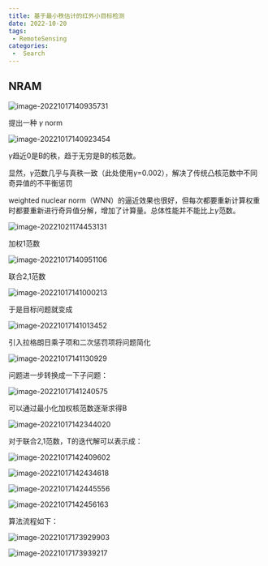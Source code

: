 ```yaml
---
title: 基于最小秩估计的红外小目标检测
date: 2022-10-20
tags:
 - RemoteSensing
categories:
 -  Search
---
```


## NRAM

![image-20221017140935731](http://imagebed.krins.cloud/api/image/0VX04622.png)

提出一种 $\gamma$ norm 

![image-20221017140923454](http://imagebed.krins.cloud/api/image/X84L8D20.png)

$\gamma$趋近0是B的秩，趋于无穷是B的核范数。

显然，$\gamma$范数几乎与真秩一致（此处使用$\gamma$=0.002），解决了传统凸核范数中不同奇异值的不平衡惩罚

 weighted nuclear norm（WNN）的逼近效果也很好，但每次都要重新计算权重时都要重新进行奇异值分解，增加了计算量。总体性能并不能比上$\gamma$范数。

![image-20221021174453131](http://imagebed.krins.cloud/api/image/V4XDV426.png)

加权1范数

![image-20221017140951106](http://imagebed.krins.cloud/api/image/N88B22XN.png)

联合2,1范数

![image-20221017141000213](http://imagebed.krins.cloud/api/image/6FD4J66N.png)

于是目标问题就变成

![image-20221017141013452](http://imagebed.krins.cloud/api/image/ZF640406.png)

引入拉格朗日乘子项和二次惩罚项将问题简化

![image-20221017141130929](http://imagebed.krins.cloud/api/image/2TZD6JJ6.png)

问题进一步转换成一下子问题：

![image-20221017141240575](http://imagebed.krins.cloud/api/image/NBL84BZ4.png)

可以通过最小化加权核范数逐渐求得B

![image-20221017142344020](http://imagebed.krins.cloud/api/image/DV6644L0.png)

对于联合2,1范数，T的迭代解可以表示成：

![image-20221017142409602](http://imagebed.krins.cloud/api/image/HZ6N28PL.png)

![image-20221017142434618](http://imagebed.krins.cloud/api/image/VHLRNL06.png)

![image-20221017142445556](http://imagebed.krins.cloud/api/image/L8RLXZT0.png)

![image-20221017142456163](http://imagebed.krins.cloud/api/image/8680684J.png)

算法流程如下：

![image-20221017173929903](http://imagebed.krins.cloud/api/image/4FPP2R84.png)

![image-20221017173939217](http://imagebed.krins.cloud/api/image/H6L4L6VJ.png)
